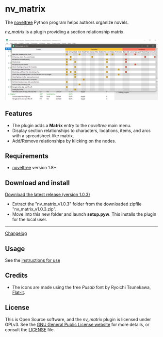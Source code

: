# nv_matrix

The [noveltree](https://github.com/peter88213/noveltree/) Python program helps authors organize novels.  

*nv_matrix* is a plugin providing a section relationship matrix. 

![Screenshot](docs/Screenshots/screen01.png)

## Features

- The plugin adds a **Matrix** entry to the *noveltree* main menu.
- Display section relationships to characters, locations, items, and arcs with a spreadsheet-like matrix.
- Add/Remove relationships by klicking on the nodes.

## Requirements

- [noveltree](https://github.com/peter88213/noveltree/) version 1.8+

## Download and install

[Download the latest release (version 1.0.3)](https://github.com/peter88213/nv_matrix/raw/main/dist/nv_matrix_v1.0.3.zip)

- Extract the "nv_matrix_v1.0.3" folder from the downloaded zipfile "nv_matrix_v1.0.3.zip".
- Move into this new folder and launch **setup.pyw**. This installs the plugin for the local user.

---

[Changelog](docs/changelog.md)

## Usage

See the [instructions for use](docs/usage.md)

## Credits

- The icons are made using the free *Pusab* font by Ryoichi Tsunekawa, [Flat-it](http://flat-it.com/).

## License

This is Open Source software, and the *nv_matrix* plugin is licensed under GPLv3. See the
[GNU General Public License website](https://www.gnu.org/licenses/gpl-3.0.en.html) for more
details, or consult the [LICENSE](https://github.com/peter88213/nv_matrix/blob/main/LICENSE) file.
